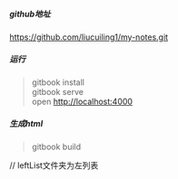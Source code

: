 ##### github地址
https://github.com/liucuiling1/my-notes.git

##### 运行
> gitbook install   
> gitbook serve   
> open [http://localhost:4000](http://localhost:4000)

##### 生成html
> gitbook build



// leftList文件夹为左列表


